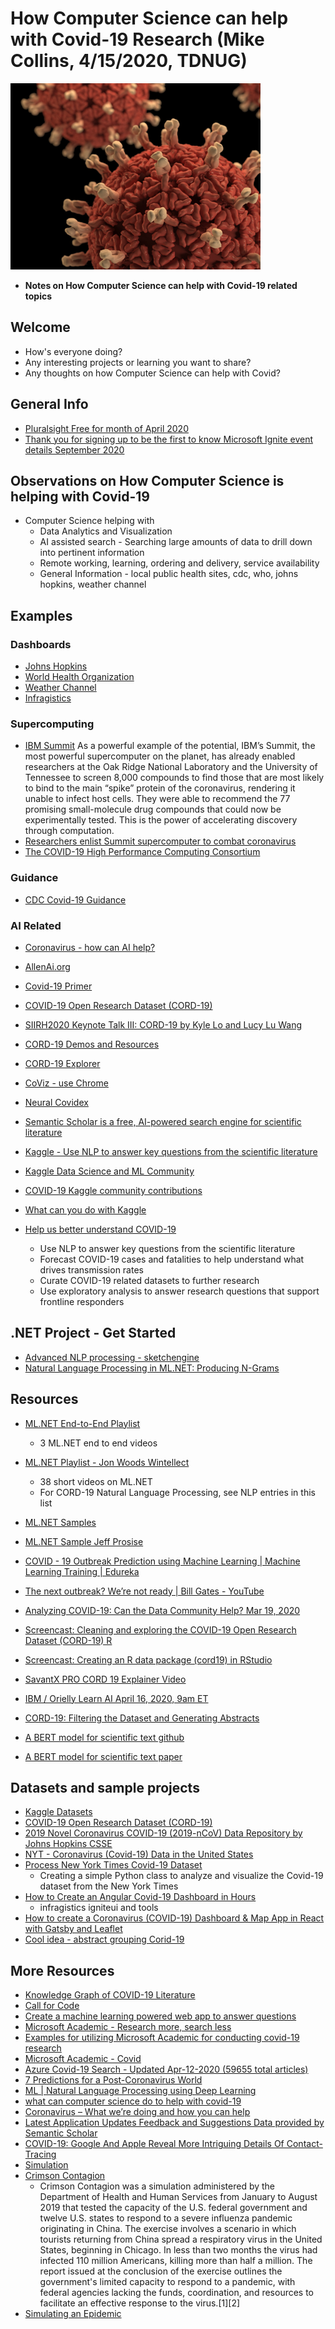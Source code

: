 # How Computer Science can help with Covid-19 Research (Mike Collins, 4/15/2020, TDNUG)

![Covid](./images/cord-19.png)

- **Notes on How Computer Science can help with Covid-19 related topics**

## Welcome

- How's everyone doing?
- Any interesting projects or learning you want to share?
- Any thoughts on how Computer Science can help with Covid?

## General Info

- [Pluralsight Free for month of April 2020](https://www.pluralsight.com)
- [Thank you for signing up to be the first to know Microsoft Ignite event details September 2020](https://www.microsoft.com/en-us/ignite)

## Observations on How Computer Science is helping with Covid-19

- Computer Science helping with
  - Data Analytics and Visualization
  - AI assisted search - Searching large amounts of data to drill down into pertinent information
  - Remote working, learning, ordering and delivery, service availability
  - General Information - local public health sites, cdc, who, johns hopkins, weather channel

## Examples

### Dashboards

- [Johns Hopkins](https://coronavirus.jhu.edu)
- [World Health Organization](https://covid19.who.int)
- [Weather Channel](https://weather.com/coronavirus)
- [Infragistics](https://igniteui.github.io/COVID-19-Dashboard)

### Supercomputing

- [IBM Summit](https://www.ibm.com/thought-leadership/summit-supercomputer)
  As a powerful example of the potential, IBM’s Summit, the most powerful supercomputer on the planet, has already enabled researchers at the Oak Ridge National Laboratory and the University of Tennessee to screen 8,000 compounds to find those that are most likely to bind to the main “spike” protein of the coronavirus, rendering it unable to infect host cells. They were able to recommend the 77 promising small-molecule drug compounds that could now be experimentally tested. This is the power of accelerating discovery through computation.
- [Researchers enlist Summit supercomputer to combat coronavirus](https://youtu.be/IRtBKUeAly4)
- [The COVID-19 High Performance Computing Consortium](https://covid19-hpc-consortium.org)

### Guidance

- [CDC Covid-19 Guidance](https://www.cdc.gov/coronavirus/2019-nCoV/index.html)

### AI Related

- [Coronavirus - how can AI help?](https://melwy.com/blog/coronavirus-how-can-ai-help)

- [AllenAi.org](https://allenai.org)
- [Covid-19 Primer](https://covid19primer.com/dashboard)
- [COVID-19 Open Research Dataset (CORD-19)](https://pages.semanticscholar.org/coronavirus-research)
- [SIIRH2020 Keynote Talk III: CORD-19 by Kyle Lo and Lucy Lu Wang](https://youtu.be/geX4hSRW2vA)
- [CORD-19 Demos and Resources](https://discourse.cord-19.semanticscholar.org/t/cord-19-demos-and-resources/132)
- [CORD-19 Explorer](https://cord-19.apps.allenai.org)
- [CoViz - use Chrome](https://coviz.apps.allenai.org/jnlpba/)
- [Neural Covidex](https://covidex.ai/)

- [Semantic Scholar is a free, AI-powered search engine for scientific literature](http://semanticscholar.org)

- [Kaggle - Use NLP to answer key questions from the scientific literature](https://www.kaggle.com/allen-institute-for-ai/CORD-19-research-challenge/)
- [Kaggle Data Science and ML Community](https://www.kaggle.com/)
- [COVID-19 Kaggle community contributions](https://www.kaggle.com/covid-19-contributions)
- [What can you do with Kaggle](https://youtu.be/TNzDMOg_zsw)
- [Help us better understand COVID-19](https://www.kaggle.com/covid19)
  - Use NLP to answer key questions from the scientific literature 
  - Forecast COVID-19 cases and fatalities to help understand what drives transmission rates
  - Curate COVID-19 related datasets to further research
  - Use exploratory analysis to answer research questions that support frontline responders 

## .NET Project - Get Started

- [Advanced NLP processing - sketchengine](https://app.sketchengine.eu/#dashboard?corpname=preloaded%2Fcovid19)
- [Natural Language Processing in ML.NET: Producing N-Grams](https://youtu.be/dOrRM6RN8jM?list=PLl_upHIj19Zy3o09oICOutbNfXj332czx)

## Resources

- [ML.NET End-to-End Playlist](https://www.youtube.com/playlist?list=PLl_upHIj19ZxKToVL3vVfHOuGCilx0eMK)
  - 3 ML.NET end to end videos
- [ML.NET Playlist - Jon Woods Wintellect](https://www.youtube.com/watch?v=8gVhJKszzzI&list=PLl_upHIj19Zy3o09oICOutbNfXj332czx)
  - 38 short videos on ML.NET
  - For CORD-19 Natural Language Processing, see NLP entries in this list
- [ML.NET Samples](https://github.com/dotnet/machinelearning-samples)
- [ML.NET Sample Jeff Prosise](https://github.com/jeffprosise/ML.NET)
- [COVID - 19 Outbreak Prediction using Machine Learning | Machine Learning Training | Edureka](https://youtu.be/_Hi6_JQesSQ)
- [The next outbreak? We’re not ready | Bill Gates - YouTube](https://www.youtube.com/watch?v=6Af6b_wyiwI)
- [Analyzing COVID-19: Can the Data Community Help? Mar 19, 2020](https://www.youtube.com/watch?v=A0uBdY4Crlg)
- [Screencast: Cleaning and exploring the COVID-19 Open Research Dataset (CORD-19) R](https://www.youtube.com/watch?v=-5HYdBq_PTM)
- [Screencast: Creating an R data package (cord19) in RStudio](https://www.youtube.com/watch?v=F4oUJp76KUY)
- [SavantX PRO CORD 19 Explainer Video](https://www.youtube.com/watch?v=KdPVGjjatFU)

- [IBM / Orielly Learn AI April 16, 2020, 9am ET](https://ibm-learnai.bemyapp.com/?utm_campaign=CORD-19&utm_source=hs_email&utm_medium=email&utm_content=86154985&_hsenc=p2ANqtz-8ToSAdMLDkSqO8jczHvQXNSqlmmwlfPZBKinhiLsUPCHRsjPnxsunynbML9RCz7TlhxMLyk1VZ61caMSir2q4PwkcWKw&_hsmi=86154985)
- [CORD-19: Filtering the Dataset and Generating Abstracts](https://community.ibm.com/community/user/datascience/blogs/nick-acosta1/2020/04/02/cord-19-preprocessing-the-dataset-and-preparing-fo)
- [A BERT model for scientific text github](https://github.com/allenai/scibert)
- [A BERT model for scientific text paper](https://arxiv.org/abs/1903.10676)

## Datasets and sample projects

- [Kaggle Datasets](https://www.kaggle.com/covid-19-contributions#Hypertension)
- [COVID-19 Open Research Dataset (CORD-19)](https://pages.semanticscholar.org/coronavirus-research)
- [2019 Novel Coronavirus COVID-19 (2019-nCoV) Data Repository by Johns Hopkins CSSE](https://github.com/CSSEGISandData/COVID-19)
- [NYT - Coronavirus (Covid-19) Data in the United States](https://github.com/nytimes/covid-19-data)
- [Process New York Times Covid-19 Dataset](https://towardsdatascience.com/analyze-ny-times-covid-19-dataset-86c802164210)
  - Creating a simple Python class to analyze and visualize the Covid-19 dataset from the New York Times
- [How to Create an Angular Covid-19 Dashboard in Hours](https://www.infragistics.com/community/blogs/b/infragistics/posts/create-covid_2d00_19-dashboard)
  - infragistics igniteui and tools
- [How to create a Coronavirus (COVID-19) Dashboard & Map App in React with Gatsby and Leaflet](https://www.freecodecamp.org/news/how-to-create-a-coronavirus-covid-19-dashboard-map-app-in-react-with-gatsby-and-leaflet)
- [Cool idea - abstract grouping Corid-19](https://towardsdatascience.com/how-to-get-started-analyzing-covid-19-data-808822437c32)

## More Resources

- [Knowledge Graph of COVID-19 Literature](https://ds-covid19.res.ibm.com/about)
- [Call for Code](https://developer.ibm.com/callforcode)
- [Create a machine learning powered web app to answer questions](https://github.com/IBM/MAX-Question-Answering-Web-App/blob/master/README.md)
- [Microsoft Academic - Research more, search less](https://academic.microsoft.com/home)
- [Examples for utilizing Microsoft Academic for conducting covid-19 research](https://github.com/microsoft/mag-covid19-research-examples)
- [Microsoft Academic - Covid](https://academic.microsoft.com/search?q=coronavirus%20disease%202019&qe=%40%40%40Composite(F.FN%3D%3D%27coronavirus%20disease%202019%27)&f=&orderBy=0&skip=0&take=10)
- [Azure Covid-19 Search - Updated Apr-12-2020 (59655 total articles)](https://covid19search.azurewebsites.net/home)
- [7 Predictions for a Post-Coronavirus World](https://marker.medium.com/7-predictions-for-a-post-coronavirus-world-aaac052c8514)
- [ML | Natural Language Processing using Deep Learning](https://www.geeksforgeeks.org/ml-natural-language-processing-using-deep-learning/)
- [what can computer science do to help with covid-19](https://www.bing.com/search?q=what+can+computer+science+do+to+help+with+covid-19&form=EDNTHB&mkt=en-us&httpsmsn=1&msnews=1&rec_search=1&plvar=0&refig=fce5838e3f934982883f53184cc00e44&PC=LCTS)
- [Coronavirus – What we’re doing and how you can help](https://foldingathome.org/covid19)
- [Latest Application Updates Feedback and Suggestions Data provided by Semantic Scholar ](https://www.kaggle.com/paultimothymooney/most-common-words-in-the-cord-19-dataset)
- [COVID-19: Google And Apple Reveal More Intriguing Details Of Contact-Tracing](https://www.forbes.com/sites/forbes-personal-shopper/2020/04/13/5-of-the-best-2-in-1-laptops/#560674d526c4)
- [Simulation](http://covidsim.eu)
- [Crimson Contagion](https://en.wikipedia.org/wiki/Crimson_Contagion)
  - Crimson Contagion was a simulation administered by the Department of Health and Human Services from January to August 2019 that tested the capacity of the U.S. federal government and twelve U.S. states to respond to a severe influenza pandemic originating in China. The exercise involves a scenario in which tourists returning from China spread a respiratory virus in the United States, beginning in Chicago. In less than two months the virus had infected 110 million Americans, killing more than half a million. The report issued at the conclusion of the exercise outlines the government's limited capacity to respond to a pandemic, with federal agencies lacking the funds, coordination, and resources to facilitate an effective response to the virus.[1][2]
- [Simulating an Epidemic](https://youtu.be/gxAaO2rsdIs)

